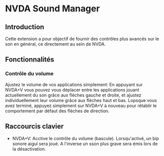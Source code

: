 # NVDA Sound Manager
## Introduction
Cette extension a pour objectif de fournir des contrôles plus avancés sur le son en général, ce directement au sein de NVDA.

## Fonctionnalités
### Contrôle du volume
Ajustez le volume de vos applications simplement: En appuyant sur NVDA+V vous pouvez vous déplacer entre les applications jouant actuellement du son grâce aux flèches gauche et droite, et ajustez individuellement leur volume grâce aux flèches haut et bas. Lopsque vous avez terminé, appuyez simplement sur NVDA+V à nouveau pour rétablir le comportement par défaut des flèches de direction.


## Raccourcis clavier
- NVDA+V: Acctive le contrôle du volume (bascule). Lorsqu'activé, un bip sonore aiguï sera joué. A l'inverse un sson plus grave sera émis lors de la désactivation.

